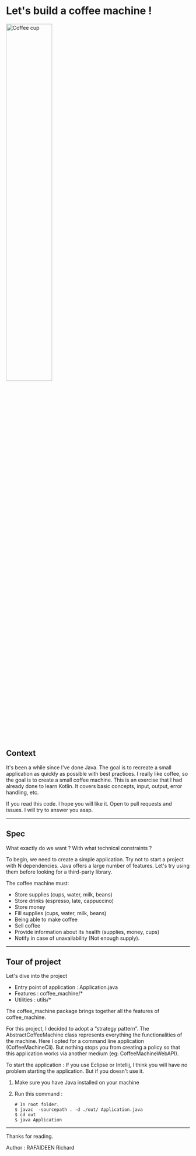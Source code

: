 
# Let's build a coffee machine !

<img style="width:50%" alt="Coffee cup" src="https://img.freepik.com/vecteurs-premium/coupe-cafe-flottante-haricots-illustration-vectorielle-dessin-anime-concept-conception-article-boisson_1019772-9800.jpg?semt=ais_hybrid">

## Context 
It's been a while since I've done Java. 
The goal is to recreate a small application as quickly 
as possible with best practices. I really like coffee, 
so the goal is to create a small coffee machine. 
This is an exercise that I had already done to learn 
Kotlin. It covers basic concepts, input, output, 
error handling, etc.

If you read this code. I hope you will like it. 
Open to pull requests and issues. I will try to answer 
you asap.

---

## Spec
What exactly do we want ?
With what technical constraints ?

To begin, we need to create a simple application. Try not 
to start a project with N dependencies. Java offers a 
large number of features. Let's try using them before 
looking for a third-party library.

The coffee machine must:
  - Store supplies (cups, water, milk, beans)
  - Store drinks (espresso, late, cappuccino)
  - Store money
  - Fill supplies (cups, water, milk, beans)
  - Being able to make coffee
  - Sell coffee
  - Provide information about its health (supplies, money, cups)
  - Notify in case of unavailability (Not enough supply).

---

## Tour of project

Let's dive into the project
 - Entry point of application : Application.java
 - Features : coffee_machine/*
 - Utilities : utils/*

The coffee_machine package brings together all the 
features of coffee_machine.

For this project, I decided to adopt a “strategy pattern”.
The AbstractCoffeeMachine class represents everything
the functionalities of the machine. Here I opted for a
command line application (CoffeeMachineCli). But
nothing stops you from creating a policy so that this application
works via another medium (eg: CoffeeMachineWebAPI).

To start the application : 
If you use Eclipse or Intellij, I think you will have no 
problem starting the application.
But if you doesn't use it.  
 1. Make sure you have Java installed on your machine
 2. Run this command :

    ```shell
    # In root folder.
    $ javac  -sourcepath . -d ./out/ Application.java
    $ cd out
    $ java Application
    ```

---

Thanks for reading.

Author : RAFAIDEEN Richard






